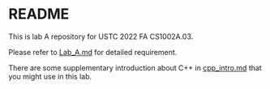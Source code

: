 # README

This is lab A repository for USTC 2022 FA CS1002A.03.

Please refer to [Lab_A.md](./docs/Lab_A.md) for detailed requirement.

There are some supplementary introduction about C++ in [cpp_intro.md](./docs/cpp_intro.md) that you might use in this lab.
